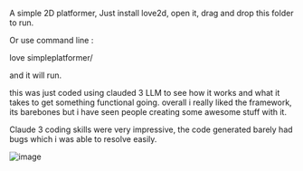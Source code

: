 A simple 2D platformer, Just install love2d, open it, drag and drop this folder to run. 

Or use command line : 

  love simpleplatformer/ 

and it will run. 

this was just coded using clauded 3 LLM to see how it works and what it takes to get something functional going. overall i 
really liked the framework, its barebones but i have seen people creating some awesome stuff with it. 

Claude 3 coding skills were very impressive, the code generated barely had bugs which i was able to resolve easily. 


![image](https://github.com/user-attachments/assets/854d5091-ce1c-44bf-8ef4-6e317b75dabe)
